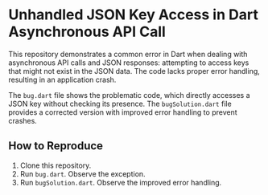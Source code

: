 # Unhandled JSON Key Access in Dart Asynchronous API Call

This repository demonstrates a common error in Dart when dealing with asynchronous API calls and JSON responses: attempting to access keys that might not exist in the JSON data.  The code lacks proper error handling, resulting in an application crash.

The `bug.dart` file shows the problematic code, which directly accesses a JSON key without checking its presence. The `bugSolution.dart` file provides a corrected version with improved error handling to prevent crashes.

## How to Reproduce

1. Clone this repository.
2. Run `bug.dart`.  Observe the exception.
3. Run `bugSolution.dart`. Observe the improved error handling.